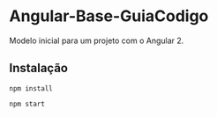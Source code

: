# Angular-Base-GuiaCodigo
Modelo inicial para um projeto com o Angular 2.

## Instalação

`npm install`

`npm start`
